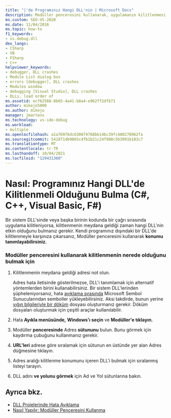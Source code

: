```yaml
---
title: "|'de Programınız Hangi DLL'nin | Microsoft Docs"
description: Modüller penceresini kullanarak, uygulamanın kilitlenmesi nedeniyle hangi dış DLL'nin etkin olduğunu belirleme. Bunu bir sistem DLL'si veya başka birinin kodu için de yapabiliriz.
ms.custom: SEO-VS-2020
ms.date: 11/04/2016
ms.topic: how-to
f1_keywords:
- vs.debug.dll
dev_langs:
- CSharp
- VB
- FSharp
- C++
helpviewer_keywords:
- debugger, DLL crashes
- Module List dialog box
- errors [debugger], DLL crashes
- Modules window
- debugging [Visual Studio], DLL crashes
- DLLs, load order of
ms.assetid: ecf62568-8b65-4a41-b8a4-e962ff2dfb71
author: mikejo5000
ms.author: mikejo
manager: jmartens
ms.technology: vs-ide-debug
ms.workload:
- multiple
ms.openlocfilehash: a1a76976dc630074768bb14bc39fc480278962fa
ms.sourcegitcommit: 541871db9065c4fb1b21c24f980c563991b183c7
ms.translationtype: MT
ms.contentlocale: tr-TR
ms.lasthandoff: 10/04/2021
ms.locfileid: "129431360"
---
```

# <a name="how-to-find-which-dll-your-program-crashed-in-c-c-visual-basic-f"></a>Nasıl: Programınız Hangi DLL'de Kilitlenmeli Olduğunu Bulma (C#, C++, Visual Basic, F#)

 Bir sistem DLL'sinde veya başka birinin kodunda bir çağrı sırasında uygulama kilitleniyorsa, kilitlenmenin meydana geldiği zaman hangi DLL'nin etkin olduğunu bulmanız gerekir. Kendi programınız dışındaki bir DLL'de kilitlenmeyle karşınıza çıkarsanız, Modüller penceresini kullanarak **konumu tanımlayabilirsiniz.**

### <a name="to-find-where-a-crash-occurred-using-the-modules-window"></a>Modüller penceresini kullanarak kilitlenmenin nerede olduğunu bulmak için

1. Kilitlenmenin meydana geldiği adresi not olun.

    Adres hata iletisinde gösterilmezse, DLL'i tanımlamak için alternatif yöntemlerden birini kullanabilirsiniz. Bir sistem DLL'lerinden şüpheleniyorsanız, hata [ayıklama sırasında](../debugger/specify-symbol-dot-pdb-and-source-files-in-the-visual-studio-debugger.md) Microsoft Sembol Sunucularından semboller yükleyebilirsiniz. Aksi takdirde, bunun yerine [yığın bilgileriyle bir döküm](../debugger/using-dump-files.md) dosyası oluşturmanız gerekir. Döküm dosyaları oluşturmak için çeşitli araçlar kullanılabilir.

2. Hata **Ayıkla menüsünde,** **Windows'ı seçin** ve **Modüller'e tıklayın.**

3. Modüller **penceresinde** Adres **sütununu** bulun. Bunu görmek için kaydırma çubuğunu kullanmanız gerekir.

4. **URL'leri** adrese göre sıralamak için sütunun en üstünde yer alan Adres düğmesine tıklayın.

5. Adres aralığı kilitlenme konumunu içeren DLL'i bulmak için sıralanmış listeyi tarayın.

6. DLL adını **ve yolunu** **görmek** için Ad ve Yol sütunlarına bakın.

## <a name="see-also"></a>Ayrıca bkz.
- [DLL Projelerinde Hata Ayıklama](../debugger/debugging-dll-projects.md)
- [Nasıl Yapılır: Modüller Penceresini Kullanma](../debugger/how-to-use-the-modules-window.md)